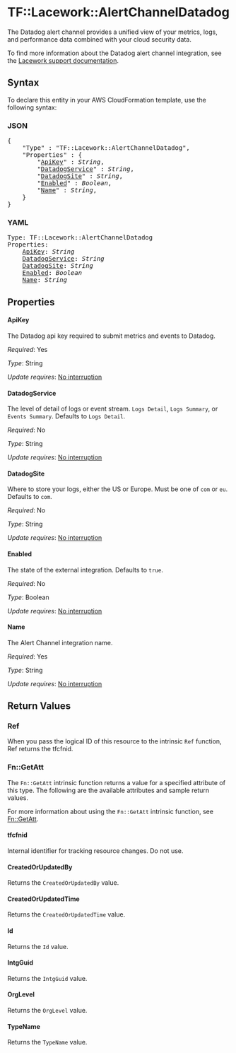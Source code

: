 # TF::Lacework::AlertChannelDatadog

The Datadog alert channel provides a unified view of your metrics, logs, and performance data combined with your cloud security data.

To find more information about the Datadog alert channel integration, see the [Lacework support documentation](https://support.lacework.com/hc/en-us/articles/360036989953-Datadog).

## Syntax

To declare this entity in your AWS CloudFormation template, use the following syntax:

### JSON

<pre>
{
    "Type" : "TF::Lacework::AlertChannelDatadog",
    "Properties" : {
        "<a href="#apikey" title="ApiKey">ApiKey</a>" : <i>String</i>,
        "<a href="#datadogservice" title="DatadogService">DatadogService</a>" : <i>String</i>,
        "<a href="#datadogsite" title="DatadogSite">DatadogSite</a>" : <i>String</i>,
        "<a href="#enabled" title="Enabled">Enabled</a>" : <i>Boolean</i>,
        "<a href="#name" title="Name">Name</a>" : <i>String</i>,
    }
}
</pre>

### YAML

<pre>
Type: TF::Lacework::AlertChannelDatadog
Properties:
    <a href="#apikey" title="ApiKey">ApiKey</a>: <i>String</i>
    <a href="#datadogservice" title="DatadogService">DatadogService</a>: <i>String</i>
    <a href="#datadogsite" title="DatadogSite">DatadogSite</a>: <i>String</i>
    <a href="#enabled" title="Enabled">Enabled</a>: <i>Boolean</i>
    <a href="#name" title="Name">Name</a>: <i>String</i>
</pre>

## Properties

#### ApiKey

The Datadog api key required to submit metrics and events to Datadog.

_Required_: Yes

_Type_: String

_Update requires_: [No interruption](https://docs.aws.amazon.com/AWSCloudFormation/latest/UserGuide/using-cfn-updating-stacks-update-behaviors.html#update-no-interrupt)

#### DatadogService

The level of detail of logs or event stream.  `Logs Detail`, `Logs Summary`, or `Events Summary`. Defaults to `Logs Detail`.

_Required_: No

_Type_: String

_Update requires_: [No interruption](https://docs.aws.amazon.com/AWSCloudFormation/latest/UserGuide/using-cfn-updating-stacks-update-behaviors.html#update-no-interrupt)

#### DatadogSite

Where to store your logs, either the US or Europe. Must be one of `com` or `eu`. Defaults to `com`.

_Required_: No

_Type_: String

_Update requires_: [No interruption](https://docs.aws.amazon.com/AWSCloudFormation/latest/UserGuide/using-cfn-updating-stacks-update-behaviors.html#update-no-interrupt)

#### Enabled

The state of the external integration. Defaults to `true`.

_Required_: No

_Type_: Boolean

_Update requires_: [No interruption](https://docs.aws.amazon.com/AWSCloudFormation/latest/UserGuide/using-cfn-updating-stacks-update-behaviors.html#update-no-interrupt)

#### Name

The Alert Channel integration name.

_Required_: Yes

_Type_: String

_Update requires_: [No interruption](https://docs.aws.amazon.com/AWSCloudFormation/latest/UserGuide/using-cfn-updating-stacks-update-behaviors.html#update-no-interrupt)

## Return Values

### Ref

When you pass the logical ID of this resource to the intrinsic `Ref` function, Ref returns the tfcfnid.

### Fn::GetAtt

The `Fn::GetAtt` intrinsic function returns a value for a specified attribute of this type. The following are the available attributes and sample return values.

For more information about using the `Fn::GetAtt` intrinsic function, see [Fn::GetAtt](https://docs.aws.amazon.com/AWSCloudFormation/latest/UserGuide/intrinsic-function-reference-getatt.html).

#### tfcfnid

Internal identifier for tracking resource changes. Do not use.

#### CreatedOrUpdatedBy

Returns the <code>CreatedOrUpdatedBy</code> value.

#### CreatedOrUpdatedTime

Returns the <code>CreatedOrUpdatedTime</code> value.

#### Id

Returns the <code>Id</code> value.

#### IntgGuid

Returns the <code>IntgGuid</code> value.

#### OrgLevel

Returns the <code>OrgLevel</code> value.

#### TypeName

Returns the <code>TypeName</code> value.

